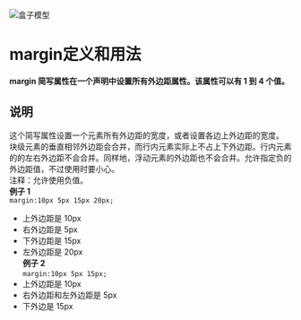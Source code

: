 ![盒子模型](http://i.imgur.com/LytSDlE.jpg)
# margin定义和用法
**margin 简写属性在一个声明中设置所有外边距属性。该属性可以有 1 到 4 个值。**
## 说明
这个简写属性设置一个元素所有外边距的宽度，或者设置各边上外边距的宽度。  
块级元素的垂直相邻外边距会合并，而行内元素实际上不占上下外边距。行内元素的的左右外边距不会合并。同样地，浮动元素的外边距也不会合并。允许指定负的外边距值，不过使用时要小心。  
注释：允许使用负值。  
**例子 1**  
`margin:10px 5px 15px 20px;`    
* 上外边距是 10px
* 右外边距是 5px
* 下外边距是 15px  
* 左外边距是 20px  
**例子 2**  
`margin:10px 5px 15px;`  
* 上外边距是 10px  
* 右外边距和左外边距是 5px
* 下外边是 15px  
